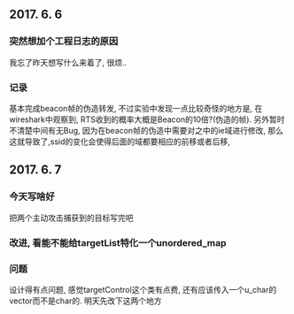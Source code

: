 ## 2017. 6. 6

### 突然想加个工程日志的原因
我忘了昨天想写什么来着了, 很烦..

### 记录
基本完成beacon帧的伪造转发, 不过实验中发现一点比较奇怪的地方是, 在wireshark中观察到, RTS收到的概率大概是Beacon的10倍?(伪造的帧).
另外暂时不清楚中间有无Bug, 因为在beacon帧的伪造中需要对之中的ie域进行修改, 那么这就导致了,ssid的变化会使得后面的域都要相应的前移或者后移, 


## 2017. 6. 7

### 今天写啥好
把两个主动攻击捕获到的目标写完吧

### 改进, 看能不能给targetList特化一个unordered_map

### 问题
设计得有点问题, 感觉targetControl这个类有点费, 还有应该传入一个u_char的vector而不是char的. 明天先改下这两个地方
